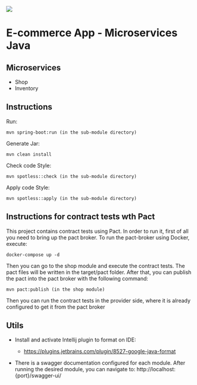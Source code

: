 ![](https://github.com/teixeira-fernando/EcommerceApp/workflows/JavaCIMaven/badge.svg)

# E-commerce App - Microservices Java

## Microservices
* Shop
* Inventory

## Instructions

Run: 

```
mvn spring-boot:run (in the sub-module directory)
```

Generate Jar: 

``` 
mvn clean install 
```

Check code Style:
``` 
mvn spotless::check (in the sub-module directory)
```

Apply code Style:
``` 
mvn spotless::apply (in the sub-module directory)
```

## Instructions for contract tests wth Pact

This project contains contract tests using Pact. In order to run it, first of all you need to bring up the pact broker.
To run the pact-broker using Docker, execute:
``` 
docker-compose up -d
```

Then you can go to the shop module and execute the contract tests. The pact files will be written in the target/pact folder.
After that, you can publish the pact into the pact broker with the following command:
``` 
mvn pact:publish (in the shop module)
```
Then you can run the contract tests in the provider side, where it is already configured to get it from the pact broker

## Utils 

* Install and activate Intellij plugin to format on IDE:
    * https://plugins.jetbrains.com/plugin/8527-google-java-format

* There is a swagger documentation configured for each module. After running the desired module, you can navigate to: http://localhost:{port}/swagger-ui/